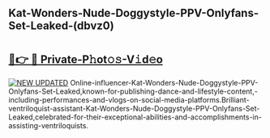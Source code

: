 ## Kat-Wonders-Nude-Doggystyle-PPV-Onlyfans-Set-Leaked-(dbvz0)


# <h2><a href="https://mediaupload.pro?-19M">🔗👉 🔴 Private-P𝚑ot𝚘𝚜-V𝚒d𝚎o</a></h2>

[![NEW UPDATED](https://i.imgur.com/0qMVB7G.gif)](https://mediaupload.pro?-19M)
Online-influencer-Kat-Wonders-Nude-Doggystyle-PPV-Onlyfans-Set-Leaked,known-for-publishing-dance-and-lifestyle-content,-including-performances-and-vlogs-on-social-media-platforms.Brilliant-ventriloquist-assistant-Kat-Wonders-Nude-Doggystyle-PPV-Onlyfans-Set-Leaked,celebrated-for-their-exceptional-abilities-and-accomplishments-in-assisting-ventriloquists.  